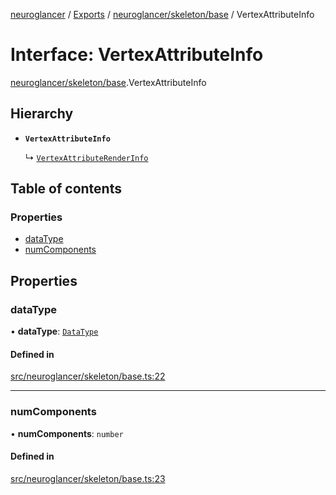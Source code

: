 [neuroglancer](../README.md) / [Exports](../modules.md) / [neuroglancer/skeleton/base](../modules/neuroglancer_skeleton_base.md) / VertexAttributeInfo

# Interface: VertexAttributeInfo

[neuroglancer/skeleton/base](../modules/neuroglancer_skeleton_base.md).VertexAttributeInfo

## Hierarchy

- **`VertexAttributeInfo`**

  ↳ [`VertexAttributeRenderInfo`](neuroglancer_skeleton_frontend._internal_.VertexAttributeRenderInfo.md)

## Table of contents

### Properties

- [dataType](neuroglancer_skeleton_base.VertexAttributeInfo.md#datatype)
- [numComponents](neuroglancer_skeleton_base.VertexAttributeInfo.md#numcomponents)

## Properties

### dataType

• **dataType**: [`DataType`](../enums/neuroglancer_util_data_type.DataType.md)

#### Defined in

[src/neuroglancer/skeleton/base.ts:22](https://github.com/ActiveBrainAtlas2/neuroglancer/blob/91617476/src/neuroglancer/skeleton/base.ts#L22)

___

### numComponents

• **numComponents**: `number`

#### Defined in

[src/neuroglancer/skeleton/base.ts:23](https://github.com/ActiveBrainAtlas2/neuroglancer/blob/91617476/src/neuroglancer/skeleton/base.ts#L23)
